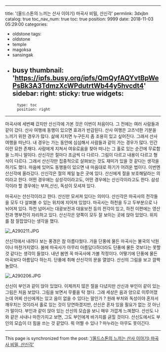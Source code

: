 
---
title: '(올드스톤의 느끼는 산사 이야기) 마곡사 비밀, 산신각'
permlink: 3dxjbn
catalog: true
toc_nav_num: true
toc: true
position: 9999
date: 2018-11-03 05:29:00
categories:
- oldstone
tags:
- oldstone
- temple
- magoksa
- sansingak
- busy
thumbnail: 'https://ipfs.busy.org/ipfs/QmQyfAQYvtBpWePsBk3A3TdmzXcWPdutrtWb44y5hvcdt4'
sidebar:
    right:
        sticky: true
widgets:
    -
        type: toc
        position: right
---


마곡사에 세번째 갔지만 산신각에 가본 것은 이번이 처음이다. 그 전에는 여러 사람들과 같이 갔다. 산사 여행에 동행이 있으면 효과가 반감된다. 산사 여행은 고즈넉한 기분을 느끼기 위한 경우가 많다. 삶에 지치면 누구든지 좀 조용히 있고 싶어진다. 그래서 산사여행을 떠난다. 내 경우는 가는 동안에 심심해서 사람들과 같이 가는 경우가 많다. 인간이란 묘한 존재다. 사람에게 지쳐서 여유로움을 찾아 떠나는 그 홀로 있는 순간에 무료함을 느끼니 말이다. 산신각은 절마다 조금씩 다 다르다. 그림이 다르고 내용이 다르고 형식이 다르다. 그래서 산신각만 집중적으로 살펴보는 것도 재미가 있을 것 같다는 생각을 하기도 했다. 마음에 있어도 동행들이 있으면 내 마음대로 하기가 어려운 법이다. 이번엔 산신각에 올라갔다. 산신각은 절의 제일 높은 곳에 있다. 산신에게 절을 보호해달라는 의미라고 한다. 어떤 경우에는 삼성각이라고도, 어떤 경우에는 산신각이라고도 한다. 삼성각이라 할 경우에는 부처,산신, 독성이 모셔져 있다. 

마곡사는 산신각이라고 한다. 산신만 모셔져 있다는 의미다. 산신각은 마곡사의 전각들을 모두 다 살펴볼 수 있는 위치에 지어져 있었다. 마곡사는 하천을 두고 두부분으로 나뉘어져 있다. 하천 넘어서는 대광보전과 대웅보전 등의 전각이 있고, 하전 이편에는 영산전과 명부전이 자리하고 있다. 산신각은 양쪽이 모두 잘 보이는 곳에 앉아 있었다. 위치를 참 잘잡았다는 생각을 했다. 

![_A290211.JPG](https://ipfs.busy.org/ipfs/QmQyfAQYvtBpWePsBk3A3TdmzXcWPdutrtWb44y5hvcdt4)


산신각에서 내려다 보는 풍경은 참 아름다웠다. 가을 단풍에 물든 마곡사는 불국의 낙원이나 마찬가지였다. 봄에 마곡사가 아무리 아름답다하더라도 단풍에 물든 것보다는 못할 것 같다는 생각이 들었다. 내년 봄엔 꼭 마곡사에 가볼 작정이다. 어떻기에 단풍에 물든 마곡보다 아름답다 하는지. 단풍에 취해 산신각의 문을 열었다. 산신의 그림을 보고 깜짝 놀랐다. 

![_A290206.JPG](https://ipfs.busy.org/ipfs/QmRR1pazGV1bYxWkENhnavWa87C2uYXLc24os2yk1nvU7u)

산신이 부인과 같이 앉아 있었다. 이제까지 많은 절을 다녔지만 산신과 부인이 같이 있는 그림은 처음 보았다. 그림을 보면서 무릎을 탁 쳤다. 그래 세상은 음과 양으로 이루어졌는데 어찌 산신에게는 있고 음이 없을 수 있다는 말인가 ? 원래 부처와 독성이야 혼자서 깨우치는 것이라서 홀로 있는 것이 당연하겠지만, 산신은 혼자 있을 필요가 없는 것 아닌가 말이다. 부인과 같이 앉아 있는 산신의 모습을 보니 매우 가깝게 느껴졌다. 산신도 나와 같은 사내나 마찬가지고 보면, 그도 부인에게 바가지를 긁힐 것이다. 산신도에서도 부인의 모습이 더 힘을 쓰는 것 같았다. 뭐 어쩔 수 있나 ? 마누라는 아무도 못이긴다.   


- - -

This page is synchronized from the post: ['(올드스톤의 느끼는 산사 이야기) 마곡사 비밀, 산신각'](https://steemit.com/@oldstone/3dxjbn)
